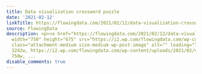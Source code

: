 ```yaml
---
title: Data visualization crossword puzzle
date: '2021-02-12'
linkTitle: https://flowingdata.com/2021/02/12/data-visualization-crossword-puzzle/
source: FlowingData
description: <p><a href="https://flowingdata.com/2021/02/12/data-visualization-crossword-puzzle/"><img
  width="750" height="675" src="https://i2.wp.com/flowingdata.com/wp-content/uploads/2021/02/vis-crossword-puzzle-e1613148162924.png?fit=750%2C675&amp;ssl=1"
  class="attachment-medium size-medium wp-post-image" alt="" loading="lazy" srcset="https://i2.wp.com/flowingdata.com/wp-content/uploads/2021/02/vis-crossword-puzzle-e1613148162924.png?w=3242&amp;ssl=1
  3242w, https://i2.wp.com/flowingdata.com/wp-content/uploads/2021/02/vis-crossword-puzzle-e1613148162924.png?resize=750%2C675&amp;ssl=1
  750w, ...
disable_comments: true
---
```

<p><a href="https://flowingdata.com/2021/02/12/data-visualization-crossword-puzzle/"><img width="750" height="675" src="https://i2.wp.com/flowingdata.com/wp-content/uploads/2021/02/vis-crossword-puzzle-e1613148162924.png?fit=750%2C675&amp;ssl=1" class="attachment-medium size-medium wp-post-image" alt="" loading="lazy" srcset="https://i2.wp.com/flowingdata.com/wp-content/uploads/2021/02/vis-crossword-puzzle-e1613148162924.png?w=3242&amp;ssl=1 3242w, https://i2.wp.com/flowingdata.com/wp-content/uploads/2021/02/vis-crossword-puzzle-e1613148162924.png?resize=750%2C675&amp;ssl=1 750w, ...